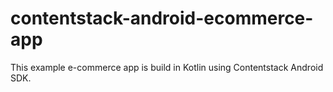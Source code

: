 # contentstack-android-ecommerce-app
This example e-commerce app is build in Kotlin using Contentstack Android SDK.
